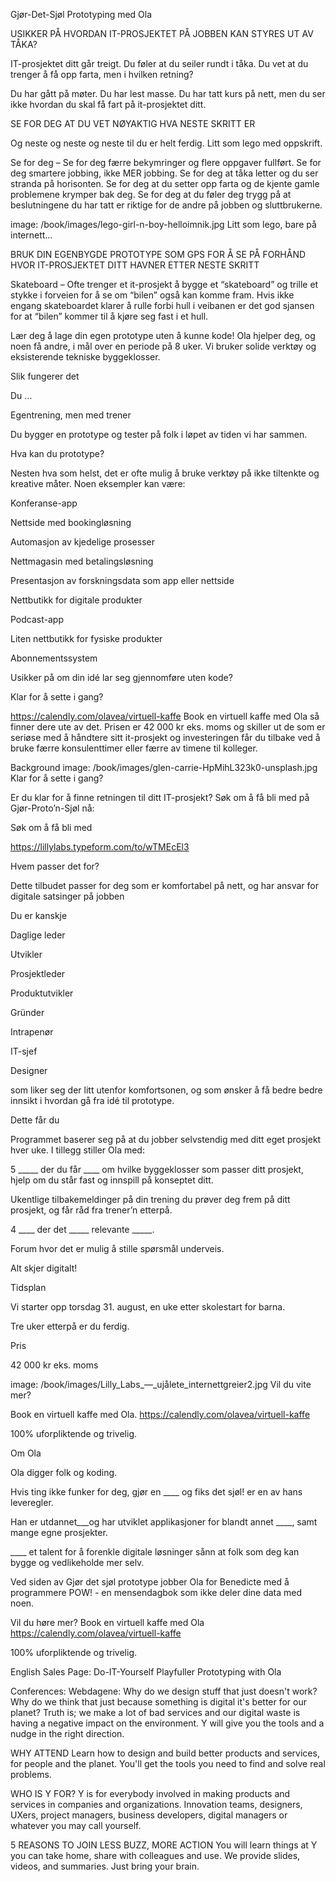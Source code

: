Gjør-Det-Sjøl Prototyping med Ola


USIKKER PÅ HVORDAN IT-PROSJEKTET PÅ JOBBEN KAN STYRES UT AV TÅKA?

IT-prosjektet ditt går treigt. Du føler at du seiler rundt i tåka. Du vet at du trenger å få opp farta, men i hvilken retning?

Du har gått på møter. Du har lest masse. Du har tatt kurs på nett, men du ser ikke hvordan du skal få fart på it-prosjektet ditt.

SE FOR DEG AT DU VET NØYAKTIG HVA NESTE SKRITT ER

Og neste og neste og neste til du er helt ferdig. Litt som lego med oppskrift.

Se for deg – Se for deg færre bekymringer og flere oppgaver fullført. Se for deg smartere jobbing, ikke MER jobbing. Se for deg at tåka letter og du ser stranda på horisonten. Se for deg at du setter opp farta og de kjente gamle problemene krymper bak deg. Se for deg at du føler deg trygg på at beslutningene du har tatt er riktige for de andre på jobben og sluttbrukerne.

image: /book/images/lego-girl-n-boy-helloimnik.jpg
Litt som lego, bare på internett…

BRUK DIN EGENBYGDE PROTOTYPE SOM GPS FOR Å SE PÅ FORHÅND HVOR IT-PROSJEKTET DITT HAVNER ETTER NESTE SKRITT

Skateboard – Ofte trenger et it-prosjekt å bygge et “skateboard” og trille et stykke i forveien for å se om “bilen” også kan komme fram. Hvis ikke engang skateboardet klarer å rulle forbi hull i veibanen er det god sjansen for at “bilen” kommer til å kjøre seg fast i et hull.

Lær deg å lage din egen prototype uten å kunne kode! Ola hjelper deg, og noen få andre, i mål over en periode på 8 uker. Vi bruker solide verktøy og eksisterende tekniske byggeklosser.

Slik fungerer det

Du …

Egentrening, men med trener

Du bygger en prototype og tester på folk i løpet av tiden vi har sammen.

Hva kan du prototype?

Nesten hva som helst, det er ofte mulig å bruke verktøy på ikke tiltenkte og kreative måter. Noen eksempler kan være:

Konferanse-app

Nettside med bookingløsning

Automasjon av kjedelige prosesser

Nettmagasin med betalingsløsning

Presentasjon av forskningsdata som app eller nettside

Nettbutikk for digitale produkter

Podcast-app

Liten nettbutikk for fysiske produkter

Abonnementssystem

Usikker på om din idé lar seg gjennomføre uten kode?

Klar for å sette i gang?

https://calendly.com/olavea/virtuell-kaffe
Book en virtuell kaffe med Ola så finner dere ute av det. Prisen er 42 000 kr eks. moms og skiller ut de som er seriøse med å håndtere sitt it-prosjekt og investeringen får du tilbake ved å bruke færre konsulenttimer eller færre av timene til kolleger.

Background image: /book/images/glen-carrie-HpMihL323k0-unsplash.jpg
Klar for å sette i gang?

Er du klar for å finne retningen til ditt IT-prosjekt? Søk om å få bli med på Gjør-Proto’n-Sjøl nå:

Søk om å få bli med

https://lillylabs.typeform.com/to/wTMEcEl3

Hvem passer det for?

Dette tilbudet passer for deg som er komfortabel på nett, og har ansvar for digitale satsinger på jobben

Du er kanskje

Daglige leder

Utvikler

Prosjektleder

Produktutvikler

Gründer

Intrapenør

IT-sjef

Designer

som liker seg der litt utenfor komfortsonen, og som ønsker å få bedre bedre innsikt i hvordan gå fra idé til prototype.

Dette får du

 Programmet baserer seg på at du jobber selvstendig med ditt eget prosjekt hver uke. I tillegg stiller Ola med:

5 _____ der du får ____ om hvilke byggeklosser som passer ditt prosjekt, hjelp om du står fast og innspill på konseptet ditt.

Ukentlige tilbakemeldinger på din trening du prøver deg frem på ditt prosjekt, og får råd fra trener’n etterpå.

4 ____ der det _____ relevante _____.

Forum hvor det er mulig å stille spørsmål underveis.

Alt skjer digitalt!

Tidsplan

Vi starter opp torsdag 31. august, en uke etter skolestart for barna.

Tre uker etterpå er du ferdig.

Pris

42 000 kr eks. moms



image: /book/images/Lilly_Labs_—_ujålete_internettgreier2.jpg
Vil du vite mer?

Book en virtuell kaffe med Ola.
https://calendly.com/olavea/virtuell-kaffe


100% uforpliktende og trivelig.

Om Ola

Ola digger folk og koding.

Hvis ting ikke funker for deg, gjør en ____ og fiks det sjøl! er en av hans leveregler.

Han er utdannet___og har utviklet applikasjoner for blandt annet ____, samt mange egne prosjekter.

____ et talent for å forenkle digitale løsninger sånn at folk som deg kan bygge og vedlikeholde mer selv.

Ved siden av Gjør det sjøl prototype jobber Ola for Benedicte med å programmere POW! - en mensendagbok som ikke deler dine data med noen.

Vil du høre mer?
Book en virtuell kaffe med Ola
https://calendly.com/olavea/virtuell-kaffe

100% uforpliktende og trivelig.


English Sales Page:
Do-IT-Yourself Playfuller Prototyping with Ola

Conferences:
Webdagene:
Why do we design stuff that just doesn't work? Why do we think that just because something is digital it's better for our planet? Truth is; we make a lot of bad services and our digital waste is having a negative impact on the environment. Y will give you the tools and a nudge in the right direction.

WHY ATTEND
Learn how to design and build better products and services, for people and the planet. You'll get the tools you need to find and solve real problems.

WHO IS Y FOR?
Y is for everybody involved in making products and services in companies and organizations. Innovation teams, designers, UXers, project managers, business developers, digital managers or whatever you may call yourself.

5 REASONS TO JOIN
LESS BUZZ, MORE ACTION
You will learn things at Y you can take home, share with colleagues and use. We provide slides, videos, and summaries. Just bring your brain.